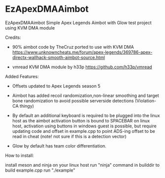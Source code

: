 # EzApexDMAAimbot


EzApexDMAAimbot
Simple Apex Legends Aimbot with Glow test project using KVM DMA module

Credits:

- 90% aimbot code by TheCruz ported to use with KVM DMA https://www.unknowncheats.me/forum/apex-legends/369786-apex-directx-wallhack-smooth-aimbot-source.html

- vmread KVM DMA module by h33p https://github.com/h33p/vmread

Added Features:

- Offsets updated to Apex Legends season 5

- Aimbot has added recoil randomization,non-linear smoothing and target bone randomization to avoid possible serverside detections (Violation-CA thingy)

- By default an additional keyboard is required to be plugged into the linux host as the aimbot activation button is bound to SPACEBAR on linux host, activation using buttons in windows guest is possible, but require updating code and offset in example.cpp to point ADS-ing offset to be read in cheat (note! not sure if this is a detection vector)

- Glow by default has team color differentiation.

How to install:

install meson and ninja on your linux host
run "ninja" command in builddir to build example.cpp
run "./example"
